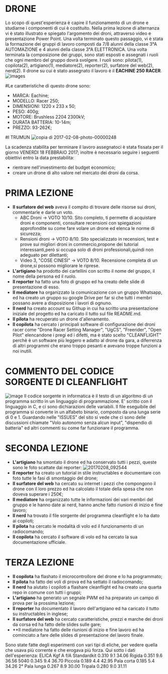 # **DRONE**
Lo scopo di quest'esperienza è capire il funzionamento di un drone e  studiarne i componenti di cui è costituito. 
Nella prima lezione di alternanza vi è stato illustrato e spiegato l'argomento dei droni, attraverso video e presentazione Power Point. Una volta terminato questo passaggio, vi è stata la formazione dei gruppi di lavoro composti da 7/8 alunni della classe 
3°A AUTOMAZIONE e 4 alunni della classe 3°A ELETTRONICA. Una volta terminata la composizione dei gruppi, sono stati esposti e assegnati i ruoli che ogni membro del gruppo dovrà svolgere. I ruoli sono: pilota(1), copilota(2), artigiano(1), mediatore(2), reporter(2), surfatore del web(2), nerd(2). Il drone su cui è stato assegnato il lavoro è il **EACHINE 250 RACER**.
![images](https://cloud.githubusercontent.com/assets/25583168/22731767/0fc5b062-edec-11e6-943b-b78b5dae44e2.jpg)

#Le caratteristiche di questo drone sono:

- MARCA: Eachine;
- MODELLO: Racer 250;
- DIMENSIONI: 1220 x 233 x 50;
- PESO:  400g;
- MOTORE: Brushless 2204 2300kV;
- DURATA BATTERIA: 10-14m;
- PREZZO: 93-262€;                                         

#I    TRUMUN                                                                                                                         ![copia di 2017-02-08-photo-00000248](https://cloud.githubusercontent.com/assets/25583168/22821436/57f63d76-ef7b-11e6-9fb5-ac0fe0f48a26.jpg)
    

La scadenza stabilita per terminare il lavoro assegnatoci è stata fissata per il  giorno VENERDI 18 FEBBRAIO 2017; inoltre è necessario seguire i seguenti obiettivi entro la data prestabilita:
- rientrare nell'investimento del budget economico;
- creare un drone di alto valore nel mercato dei droni da corsa.

# **PRIMA LEZIONE**
- **Il surfatore del web** aveva il compito di trovare delle risorse sui droni, commentarle e darle un voto.
    - ABC Droni -> VOTO 10/10. Sito completo, ti permette di acquistare droni e componenti, consultare recensioni con spiegazioni                                      approfondite su come fare volare un drone ed elenca le norme di sicurezza;
    - Rensioni droni -> VOTO 8/10. Sito specializzato in recensioni, test e prove sui migliori droni in commercio,propone dei tutorial                                      interessanti,però si occupa solo di droni professionali,quindi non adeguato per dilettanti; 
    - Video 3, "COSE CINESI" -> VOTO 8/10. Recensione completa di un drone,si possono migliorare le riprese.
- **L'artigiano** ha prodotto dei cartellini con scritto il nome del gruppo, il nome della persona ed il ruolo.
- **Il reporter** ha fatto una foto di gruppo ed ha creato delle slide di presentazione di esso. 
- **Il mediatore** ha organizzato la comunicazione con un gruppo Whatsapp, ed ha creato un gruppo su google Drive per far si che tutti i   membri possano avere a disposizione i lavori di ognuno.
- **Il nerd** ha creato account su Githup in cui ha scritto una presentazione iniziale del progetto ed ha caricato il tutto sul file       README.md.
- **Il pilota** ha recuperato un drone d'allenamento.
- **Il copilota** ha cercato i principali software di configurazione dei droni racer come "Drone Racer Setting Manager", "UgCS",           "Freerider", "Open Pilot" elencandone i pregi ed i difetti, ma è stato scelto "CLEANFLIGHT" perchè è un software più leggero e adatto   al drone da gara, a diferrenza di altri programmi che erano troppo pesanti e avevano troppe funzioni a noi inutili.

# **COMMENTO DEL CODICE SORGENTE DI CLEANFLIGHT**
![image](https://cloud.githubusercontent.com/assets/25583168/22732747/acb553c0-edef-11e6-988a-0221db9574cc.png)
Il codice sorgente in informatica è il testo di un algoritmo di un programma scritto in un linguaggio di programmazione. E' scritto con il linguaggio in C, e ci sono dichiarazioni delle variabili. Il file eseguibile del programma si converte in un alfabeto binario, composto da una lunga serie di 0 e 1. Guardando nelle "ISSUES" del sito si vede che ci sono delle discussioni chiamate "Volo autonomo senza alcun input", "dispendio di batteria" ed altri commenti su come far funzionare il programma.

# **SECONDA LEZIONE**
- **L'artigiano** ha smontato il drone ed ha conservato tutti i pezzi, queste sono le foto scattate dai reporter:
![20170208_092544](https://cloud.githubusercontent.com/assets/25583168/22821758/cf4fa938-ef7c-11e6-8fed-1604badf7ab5.jpg)
- **Il reporter** ha creato un tutorial in stile instructables e documentare con foto tutte le fasi di smontaggio del drone;
- **Il surfatore del web** ha cercato su internet i pezzi che compongono il drone con il loro prezzo ed ha calcolato il totale della spesa che non doveva superare i 250€;
- **Il mediatore** ha organizzato tutte le informazioni dei vari membri del gruppo e le hanno date ai nerd, hanno anche fatto riunioni di inizio e fine lavoro;
- **Il nerd** ha trovato il file sorgente del programma cleanflight e lo ha dato ai copiloti;
- **Il pilota** ha cercato le modalità di volo ed il funzionamento di un radiocomando;
- **Il copilota** ha cercato il software di volo ed ha cercato la sua documentazione ufficiale.

# **TERZA LEZIONE**
- **Il copilota** ha flashato il microcontrollore del drone e lo ha programmato;
- **Il pilota** ha fatto dei voli di prova ed ha settato il radiocomando;
- **Il nerd** ha aiutato i copiloti a flashare cleanflight ed ha creato una quarta repo in comune con tutti i gruppi;
- **L'artigiano** ha generato un segnale PWM ed ha preparato un campo di prova per la prossima lezione;
- **Il reporter** ha documentato il lavoro dell'artigiano ed ha caricato il tutto su instructables in inglese;
- **Il surfatore del web** ha cercato caratteristiche, prezzi e marche dei droni da corsa ed ha fatto delle slides sulle gare;
- **Il mediatore ha fatto delle riunioni di inizio e fine lavoro ed ha cominciato a fare delle slides di presentazione del lavoro finale.


Sono state fatte degli esperimenti con vari tipi di eliche, per vedere quella che usava più corrente e che erogava più forza. Qui sotto i dati dell'esperienza:
ELICA	        Kgf	        A	    f/A
Standardkit	    0.310	    9.1	    34.06
Rigida	        0.351   	9.6	    36.56
5040	        0.345	    9.4	    36.70
Piccola 	    0.189	    4.4	    42.95
Pala corta	    0.185	    5.4	    34.26
2° Pala lunga 	0.267	    8.9	    30.00
Tripala	        0.280	    9.0	    31.11
